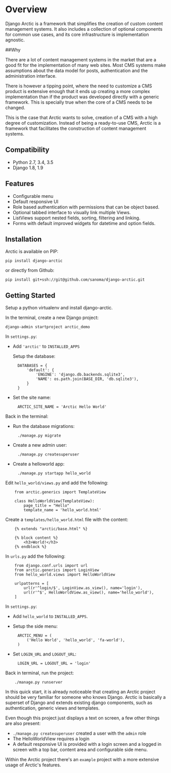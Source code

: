 # Overview

Django Arctic is a framework that simplifies the creation of custom content management systems.
It also includes a collection of optional components for common use cases, and
its core infrastructure is implementation agnostic.


##Why

There are a lot of content management systems in the market that are a good fit for the implementation of many web sites. Most CMS systems make assumptions about the data model for posts, authentication and the administration interface.

There is however a tipping point, where the need to customize a CMS product
is extensive enough that it ends up creating a more complex implementation than
if the product was developed directly with a generic framework. This is
specially true when the core of a CMS needs to be changed.

This is the case that Arctic wants to solve, creation of a CMS with a high degree of customization. Instead of being a ready-to-use CMS, Arctic is a framework that facilitates the construction of content management systems.


## Compatibility

* Python 2.7, 3.4, 3.5
* Django 1.8, 1.9


## Features

* Configurable menu
* Default responsive UI
* Role based authentication with permissions that can be object based.
* Optional tabbed interface to visually link multiple Views.
* ListViews support nested fields, sorting, filtering and linking.
* Forms with default improved widgets for datetime and option fields.


## Installation

Arctic is available on PIP:

    pip install django-arctic

or directly from Github:

    pip install git+ssh://git@github.com/sanoma/django-arctic.git


## Getting Started

Setup a python virtualenv and install django-arctic.

In the terminal, create a new Django project:

    django-admin startproject arctic_demo

In `settings.py`:

* Add `'arctic'` to `INSTALLED_APPS`

    Setup the database:

        DATABASES = {
            'default': {
                'ENGINE': 'django.db.backends.sqlite3',
                'NAME': os.path.join(BASE_DIR, 'db.sqlite3'),
            }
        }

* Set the site name:

        ARCTIC_SITE_NAME = 'Arctic Hello World'


Back in the terminal:

* Run the database migrations:

        ./manage.py migrate

* Create a new admin user:

        ./manage.py createsuperuser

* Create a helloworld app:

        ./manage.py startapp hello_world


Edit `hello_world/views.py` and add the following:

        from arctic.generics import TemplateView

        class HelloWorldView(TemplateView):
            page_title = "Hello"
            template_name = 'hello_world.html'

Create a `templates/hello_world.html` file with the content:

        {% extends "arctic/base.html" %}

        {% block content %}
            <h3>World!</h3>
        {% endblock %}

In `urls.py` add the following:
        
        from django.conf.urls import url
        from arctic.generics import LoginView
        from hello_world.views import HelloWorldView

        urlpatterns = [
            url(r'^login/$', LoginView.as_view(), name='login'),
            url(r'^$', HelloWorldView.as_view(), name='hello_world'),
        ]

In `settings.py`:

* Add `hello_world` to `INSTALLED_APPS`.

* Setup the side menu:

        ARCTIC_MENU = (
            ('Hello World', 'hello_world', 'fa-world'),
        )

* Set `LOGIN_URL` and `LOGOUT_URL`:

        LOGIN_URL = LOGOUT_URL = 'login'

Back in terminal, run the project:

        ./manage.py runserver

In this quick start, it is already noticeable that creating an Arctic project
should be very familiar for someone who knows Django. Arctic is basically a 
superset of Django and extends existing django components, such as 
authentication, generic views and templates.

Even though this project just displays a text on screen, a few other things are
also present:

* `./manage.py createsuperuser` created a user with the `admin` role
* The HelloWorldView requires a login
* A default responsive UI is provided with a login screen and a logged in 
  screen with a top bar, content area and configurable side menu.

Within the Arctic project there's an `example` project with a more extensive 
usage of Arctic's features.